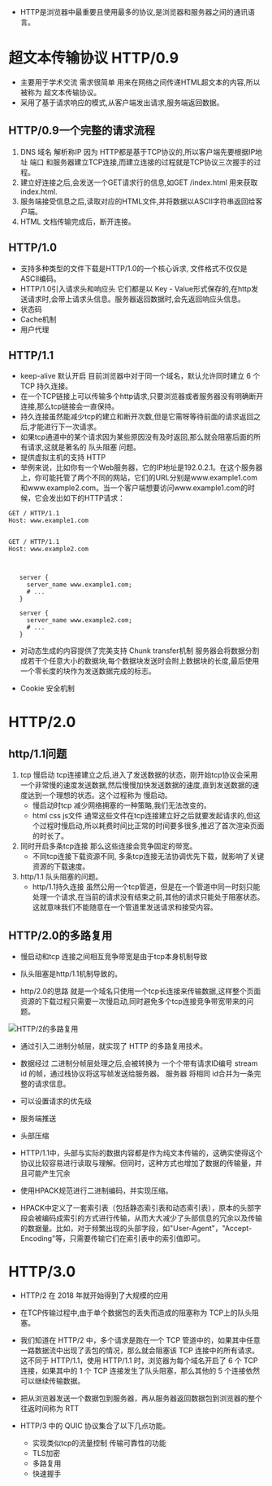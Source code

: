 * HTTP是浏览器中最重要且使用最多的协议,是浏览器和服务器之间的通讯语言。


# 超文本传输协议 HTTP/0.9
* 主要用于学术交流 需求很简单 用来在网络之间传递HTML超文本的内容,所以被称为 超文本传输协议。
* 采用了基于请求响应的模式,从客户端发出请求,服务端返回数据。
## HTTP/0.9一个完整的请求流程
1. DNS 域名 解析称IP  因为 HTTP都是基于TCP协议的,所以客户端先要根据IP地址 端口 和服务器建立TCP连接,而建立连接的过程就是TCP协议三次握手的过程。
2. 建立好连接之后,会发送一个GET请求行的信息,如GET /index.html 用来获取index.html.
3. 服务端接受信息之后,读取对应的HTML文件,并将数据以ASCII字符串返回给客户端。
4. HTML 文档传输完成后，断开连接。

## HTTP/1.0
* 支持多种类型的文件下载是HTTP/1.0的一个核心诉求, 文件格式不仅仅是ASCII编码。
* HTTP/1.0引入请求头和响应头 它们都是以 Key - Value形式保存的,在http发送请求时,会带上请求头信息。服务器返回数据时,会先返回响应头信息。
* 状态码
* Cache机制
* 用户代理 

## HTTP/1.1 
* keep-alive  默认开启 目前浏览器中对于同一个域名，默认允许同时建立 6 个 TCP 持久连接。
* 在一个TCP链接上可以传输多个http请求,只要浏览器或者服务器没有明确断开连接,那么tcp链接会一直保持。
* 持久连接虽然能减少tcp的建立和断开次数,但是它需呀等待前面的请求返回之后,才能进行下一次请求。
* 如果tcp通道中的某个请求因为某些原因没有及时返回,那么就会阻塞后面的所有请求,这就是著名的  队头阻塞 问题。
* 提供虚拟主机的支持 HTTP
* 举例来说，比如你有一个Web服务器，它的IP地址是192.0.2.1。在这个服务器上，你可能托管了两个不同的网站，它们的URL分别是www.example1.com和www.example2.com。当一个客户端想要访问www.example1.com的时候，它会发出如下的HTTP请求：
```
GET / HTTP/1.1
Host: www.example1.com


GET / HTTP/1.1
Host: www.example2.com



   server {
     server_name www.example1.com;
     # ...
   }
   
   server {
     server_name www.example2.com;
     # ...
   }

```
* 对动态生成的内容提供了完美支持  Chunk transfer机制  服务器会将数据分割成若干个任意大小的数据块,每个数据块发送时会附上数据块的长度,最后使用一个零长度的块作为发送数据完成的标志。

* Cookie 安全机制

# HTTP/2.0

##  http/1.1问题
1. tcp 慢启动  tcp连接建立之后,进入了发送数据的状态，刚开始tcp协议会采用一个非常慢的速度发送数据,然后慢慢加快发送数据的速度,直到发送数据的速度达到一个理想的状态。这个过程称为 慢启动。
    - 慢启动时tcp 减少网络拥塞的一种策略,我们无法改变的。
    - html css js文件 通常这些文件在tcp连接建立好之后就要发起请求的,但这个过程时慢启动,所以耗费时间比正常的时间要多很多,推迟了首次渲染页面的时长了。
2. 同时开启多条tcp连接 那么这些连接会竞争固定的带宽。
    - 不同tcp连接下载资源不同, 多条tcp连接无法协调优先下载，就影响了关键资源的下载速度。
3. http/1.1 队头阻塞的问题。
    - http/1.1持久连接 虽然公用一个tcp管道，但是在一个管道中同一时刻只能处理一个请求,在当前的请求没有结束之前,其他的请求只能处于阻塞状态。 这就意味我们不能随意在一个管道里发送请求和接受内容。  

## HTTP/2.0的多路复用
* 慢启动和tcp 连接之间相互竞争带宽是由于tcp本身机制导致
* 队头阻塞是http/1.1机制导致的。


* http/2.0的思路 就是一个域名只使用一个tcp长连接来传输数据,这样整个页面资源的下载过程只需要一次慢启动,同时避免多个tcp连接竞争带宽带来的问题。

![HTTP/2的多路复用](https://static001.geekbang.org/resource/image/0a/00/0a990f86ad9c19fd7d7620b2ef7ee900.jpg?wh=4526*1786)


* 通过引入二进制分帧层，就实现了 HTTP 的多路复用技术。
* 数据经过 二进制分帧层处理之后,会被转换为 一个个带有请求ID编号 stream id 的帧，通过栈协议将这写帧发送给服务器。 服务器 将相同 id合并为一条完整的请求信息。


* 可以设置请求的优先级
* 服务端推送
* 头部压缩

* HTTP/1.1中，头部与实际的数据内容都是作为纯文本传输的，这确实使得这个协议比较容易进行读取与理解。但同时，这种方式也增加了数据的传输量，并且可能产生冗余

* 使用HPACK规范进行二进制编码，并实现压缩。
* HPACK中定义了一套索引表（包括静态索引表和动态索引表），原本的头部字段会被编码成索引的方式进行传输，从而大大减少了头部信息的冗余以及传输的数据量。比如，对于频繁出现的头部字段，如"User-Agent"，"Accept-Encoding"等，只需要传输它们在索引表中的索引值即可。

# HTTP/3.0

* HTTP/2 在 2018 年就开始得到了大规模的应用


* 在TCP传输过程中,由于单个数据包的丢失而造成的阻塞称为 TCP上的队头阻塞。


* 我们知道在 HTTP/2 中，多个请求是跑在一个 TCP 管道中的，如果其中任意一路数据流中出现了丢包的情况，那么就会阻塞该 TCP 连接中的所有请求。这不同于 HTTP/1.1，使用 HTTP/1.1 时，浏览器为每个域名开启了 6 个 TCP 连接，如果其中的 1 个 TCP 连接发生了队头阻塞，那么其他的 5 个连接依然可以继续传输数据。


* 把从浏览器发送一个数据包到服务器，再从服务器返回数据包到浏览器的整个往返时间称为 RTT

* HTTP/3 中的 QUIC 协议集合了以下几点功能。
    - 实现类似tcp的流量控制 传输可靠性的功能
    - TLS加密
    - 多路复用
    - 快速握手
